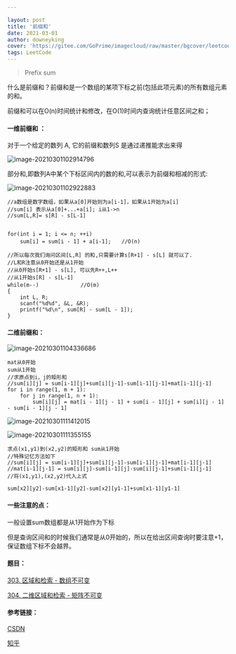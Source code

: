 ```yaml
---

layout: post
title: '前缀和'
date: 2021-03-01
author: downeyking
cover: 'https://gitee.com/GoPrime/imagecloud/raw/master/bgcover/leetcode.jpg'
tags: LeetCode
---
```


> Prefix sum



什么是前缀和？前缀和是一个数组的某项下标之前(包括此项元素)的所有数组元素的和。 

前缀和可以在O(n)时间统计和修改，在O(1)时间内查询统计任意区间之和；

#### 一维前缀和 ：

对于一个给定的数列 A, 它的前缀和数列S 是通过递推能求出来得

![image-20210301102914796](https://gitee.com/GoPrime/imagecloud/raw/master/img/image-20210301102914796.png)

部分和,即数列A中某个下标区间内的数的和,可以表示为前缀和相减的形式:

![image-20210301102922883](https://gitee.com/GoPrime/imagecloud/raw/master/img/image-20210301102922883.png)

```
//a数组是数字数组，如果从a[0]开始则为a[i-1]，如果从1开始为a[i]
//sum[i] 表示从a[0]+...+a[i]; i从1->n
//sum[L,R]= s[R] - s[L-1]


for(int i = 1; i <= n; ++i) 
	sum[i] = sum[i - 1] + a[i-1];　　//O(n)

//所以每次我们询问区间[L,R] 的和,只需要计算s[R+1] - s[L] 就可以了. 
//L和R注意从0开始还是从1开始
//从0开始s[R+1] - s[L], 可以先R++,L++
//从1开始s[R] - s[L-1]
while(m--)　　　　　　　　//O(m)
{
	int L, R; 
	scanf("%d%d", &L, &R);
	printf("%d\n", sum[R] - sum[L - 1]);
}
```

#### 二维前缀和：

![image-20210301104336686](https://gitee.com/GoPrime/imagecloud/raw/master/img/image-20210301104336686.png)



```
mat从0开始
sum从1开始
//求原点到i，j的矩形和
//sum[i][j] = sum[i-1][j]+sum[i][j-1]-sum[i-1][j-1]+mat[i-1][j-1]
for i in range(1, m + 1):
    for j in range(1, n + 1):
        sum[i][j] = mat[i - 1][j - 1] + sum[i - 1][j] + sum[i][j - 1] - sum[i - 1][j - 1]
```

![image-20210301111412015](https://gitee.com/GoPrime/imagecloud/raw/master/img/image-20210301111412015.png)



![image-20210301111355155](https://gitee.com/GoPrime/imagecloud/raw/master/img/image-20210301111355155.png)

```
求点(x1,y1)到(x2,y2)的矩形和 sum从1开始
//特殊记忆方法如下
//sum[i][j] = sum[i-1][j]+sum[i][j-1]-sum[i-1][j-1]+mat[i-1][j-1]
//mat[i-1][j-1] = sum[i][j]-sum[i-1][j]-sum[i][j-1]+sum[i-1][j-1]
//将(x1,y1),(x2,y2)代入上式 

sum[x2][y2]-sum[x1-1][y2]-sum[x2][y1-1]+sum[x1-1][y1-1]
```

#### 一些注意的点：

一般设置sum数组都是从1开始作为下标

但是查询区间和的时候我们通常是从0开始的，所以在给出区间查询时要注意+1，保证数组下标不会越界。

#### 题目：

[303. 区域和检索 - 数组不可变](https://leetcode-cn.com/problems/range-sum-query-immutable/)

[304. 二维区域和检索 - 矩阵不可变](https://leetcode-cn.com/problems/range-sum-query-2d-immutable/)

#### 参考链接：

[CSDN](https://www.cnblogs.com/-Ackerman/p/11162651.html)

[知乎](https://zhuanlan.zhihu.com/p/108064211)

[](https://segmentfault.com/a/1190000022512260)
